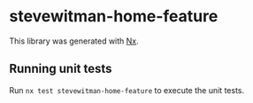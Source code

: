 # stevewitman-home-feature

This library was generated with [Nx](https://nx.dev).

## Running unit tests

Run `nx test stevewitman-home-feature` to execute the unit tests.
